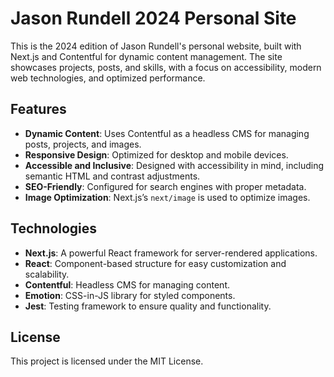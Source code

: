 # Jason Rundell 2024 Personal Site

This is the 2024 edition of Jason Rundell's personal website, built with Next.js and Contentful for dynamic content management. The site showcases projects, posts, and skills, with a focus on accessibility, modern web technologies, and optimized performance.

## Features
- **Dynamic Content**: Uses Contentful as a headless CMS for managing posts, projects, and images.
- **Responsive Design**: Optimized for desktop and mobile devices.
- **Accessible and Inclusive**: Designed with accessibility in mind, including semantic HTML and contrast adjustments.
- **SEO-Friendly**: Configured for search engines with proper metadata.
- **Image Optimization**: Next.js’s `next/image` is used to optimize images.

## Technologies
- **Next.js**: A powerful React framework for server-rendered applications.
- **React**: Component-based structure for easy customization and scalability.
- **Contentful**: Headless CMS for managing content.
- **Emotion**: CSS-in-JS library for styled components.
- **Jest**: Testing framework to ensure quality and functionality.

## License

This project is licensed under the MIT License.